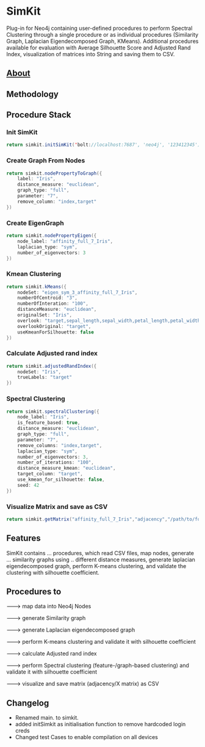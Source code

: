 # SimKit
Plug-in for Neo4j containing user-defined procedures to perform Spectral Clustering through a single procedure or as individual procedures (Similarity Graph, Laplacian Eigendecomposed Graph, KMeans). Additional procedures available for evaluation with Average Silhouette Score and Adjusted Rand Index, visualization of matrices into String and saving them to CSV.

## [About](https://github.com/Graphistics/simkit/wiki)

## Methodology

## Procedure Stack

### Init SimKit
```java
return simkit.initSimKit('bolt://localhost:7687', 'neo4j', '123412345')
```

### Create Graph From Nodes
```java
return simkit.nodePropertyToGraph({
    label: "Iris",
    distance_measure: "euclidean",
    graph_type: "full",
    parameter: "7",
    remove_column: "index,target"
})
```

### Create EigenGraph
```java
return simkit.nodePropertyEigen({
    node_label: "affinity_full_7_Iris",
    laplacian_type: "sym",
    number_of_eigenvectors: 3
})
```

### Kmean Clustering
```java
return simkit.kMeans({
    nodeSet: "eigen_sym_3_affinity_full_7_Iris",
    numberOfCentroid: "3",
    numberOfInteration: "100",
    distanceMeasure: "euclidean",
    originalSet: "Iris",
    overlook: "target,sepal_length,sepal_width,petal_length,petal_width",
    overlookOriginal: "target",
    useKmeanForSilhouette: false
})
```

### Calculate Adjusted rand index
```java
return simkit.adjustedRandIndex({
    nodeSet: "Iris",
    trueLabels: "target"
})
```

### Spectral Clustering
```java
return simkit.spectralClustering({
    node_label: "Iris",
    is_feature_based: true,
    distance_measure: "euclidean",
    graph_type: "full",
    parameter: "7",
    remove_columns: "index,target",
    laplacian_type: "sym",
    number_of_eigenvectors: 3,
    number_of_iterations: "100",
    distance_measure_kmean: "euclidean",
    target_column: "target",
    use_kmean_for_silhouette: false,
    seed: 42
})
```

### Visualize Matrix and save as CSV
```java
return simkit.getMatrix("affinity_full_7_Iris","adjacency","/path/to/folder")
```

## Features 

SimKit contains ... procedures, which read CSV files, map nodes, generate ... similarity graphs using .. different distance measures, generate laplacian eigendecomposed graph, perform K-means clustering, and validate the clustering with silhouette coefficient. 

## Procedures to
---> map data into Neo4j Nodes

---> generate Similarity graph

---> generate Laplacian eigendecomposed graph

---> perform K-means clustering and validate it with silhouette coefficient

---> calculate Adjusted rand index

---> perform Spectral clustering (feature-/graph-based clustering) and validate it with silhouette coefficient

---> visualize and save matrix (adjacency/X matrix) as CSV 

## Changelog
- Renamed main. to simkit.
- added initSimkit as initialisation function to remove hardcoded login creds
- Changed test Cases to enable compilation on all devices



